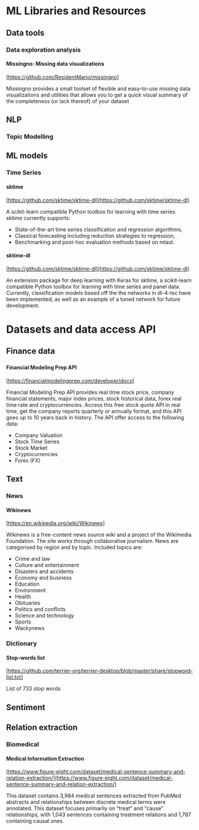 # ML Libraries and Resources
## Data tools
### Data exploration analysis 
#### Missingno: Missing data visualizations
[https://github.com/ResidentMario/missingno]

Missingno provides a small toolset of flexible and easy-to-use missing data visualizations and utilities that allows you to get a quick visual summary of the completeness (or lack thereof) of your dataset
## NLP
### Topic Modelling
## ML models
### Time Series
#### sktime
[https://github.com/sktime/sktime-dl](https://github.com/sktime/sktime-dl)

A scikit-learn compatible Python toolbox for learning with time series. sktime currently supports:
- State-of-the-art time series classification and regression algorithms,
- Classical forecasting including reduction strategies to regression,
- Benchmarking and post-hoc evaluation methods based on mlaut.
#### sktime-dl
[https://github.com/sktime/sktime-dl](https://github.com/sktime/sktime-dl)

An extension package for deep learning with Keras for sktime, a scikit-learn compatible Python toolbox for learning with time series and panel data. Currently, classification models based off the the networks in dl-4-tsc have been implemented, as well as an example of a tuned network for future development.

# Datasets and data access API
## Finance data
###
#### Financial Modeling Prep API
[https://financialmodelingprep.com/developer/docs]

Financial Modeling Prep API provides real time stock price, company financial statements, major index prices, stock historical data, forex real time rate and cryptocurrencies. Access this free stock quote API in real time, get the company reports quarterly or annually format, and this API goes up to 10 years back in history. The API offer access to the following data: 
- Company Valuation
- Stock Time Series
- Stock Market
- Cryptocurrencies
- Forex (FX)

## Text
### News
#### Wikinews
[https://en.wikipedia.org/wiki/Wikinews]

Wikinews is a free-content news source wiki and a project of the Wikimedia Foundation. The site works through collaborative journalism. News are categorised by region and by topic. Included topics are: 
- Crime and law 
- Culture and entertainment 
- Disasters and accidents 
- Economy and business 
- Education 
- Environment 
- Health 
- Obituaries 
- Politics and conflicts 
- Science and technology 
- Sports 
- Wackynews

### Dictionary
#### Stop-words list
[https://github.com/terrier-org/terrier-desktop/blob/master/share/stopword-list.txt]

List of 733 stop words

## Sentiment


## Relation extraction
### Biomedical
#### Medical Information Extraction
[https://www.figure-eight.com/dataset/medical-sentence-summary-and-relation-extraction/](https://www.figure-eight.com/dataset/medical-sentence-summary-and-relation-extraction/)

This dataset contains 3,984 medical sentences extracted from PubMed abstracts and relationships between discrete medical terms were annotated. This dataset focuses primarily on “treat” and “cause” relationships, with 1,043 sentences containing treatment relations and 1,787 containing causal ones.
